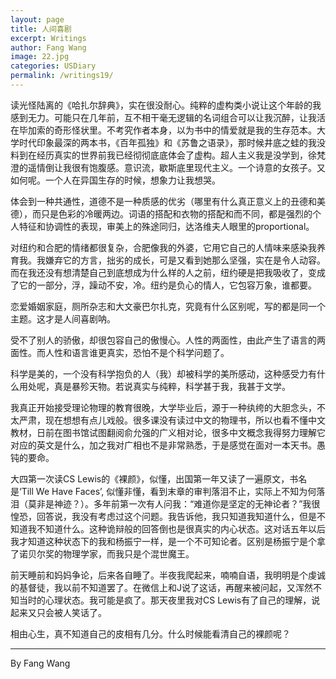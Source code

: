 ```yaml
---
layout: page
title: 人间喜剧
excerpt: Writings
author: Fang Wang
image: 22.jpg
categories: USDiary
permalink: /writings19/
---
```


读光怪陆离的《哈扎尔辞典》，实在很没耐心。纯粹的虚构类小说让这个年龄的我感到无力。可能只在几年前，互不相干毫无逻辑的名词组合可以让我沉醉，让我活在毕加索的奇形怪状里。不考究作者本身，以为书中的情爱就是我的生存范本。大学时代印象最深的两本书，《百年孤独》和《苏鲁之语录》，那时候井底之蛙的我没料到在经历真实的世界前我已经彻彻底底体会了虚构。超人主义我是没学到，徐梵澄的遥情倒让我很有饱腹感。意识流，歇斯底里现代主义。一个诗意的女孩子。又如何呢。一个人在异国生存的时候，想象力让我想哭。

体会到一种共通性，道德不是一种质感的优劣（哪里有什么真正意义上的丑德和美德），而只是色彩的冷暖两边。词语的搭配和衣物的搭配和而不同，都是强烈的个人特征和协调性的表现，审美上的殊途同归，达洛维夫人眼里的proportional。

对纽约和合肥的情绪都很复杂，合肥像我的外婆，它用它自己的人情味来感染我养育我。我嫌弃它的方言，拙劣的成长，可是又看到她那么坚强，实在是令人动容。而在我还没有想清楚自己到底想成为什么样的人之前，纽约硬是把我吸收了，变成了它的一部分，浮，躁动不安，冷。纽约是负心的情人，它包容万象，谁都要。

恋爱婚姻家庭，厕所杂志和大文豪巴尔扎克，究竟有什么区别呢，写的都是同一个主题。这才是人间喜剧呐。

受不了别人的骄傲，却很包容自己的傲慢心。人性的两面性，由此产生了语言的两面性。而人性和语言谁更真实，恐怕不是个科学问题了。

科学是美的，一个没有科学抱负的人（我）却被科学的美所感动，这种感受力有什么用处呢，真是暴殄天物。若说真实与纯粹，科学甚于我，我甚于文学。

我真正开始接受理论物理的教育很晚，大学毕业后，源于一种纨绔的大胆念头，不太严肃，现在想想有点儿戏般。很多课没有读过中文的物理书，所以也看不懂中文教材，日前在图书馆试图翻阅俞允强的广义相对论，很多中文概念我得努力理解它对应的英文是什么，加之我对广相也不是非常熟悉，于是感觉在面对一本天书。愚钝的要命。

大四第一次读CS Lewis的《裸颜》，似懂，出国第一年又读了一遍原文，书名是‘Till We Have Faces’, 似懂非懂，看到末章的审判落泪不止，实际上不知为何落泪（莫非是神迹？）。多年前第一次有人问我：“难道你是坚定的无神论者？”我很惶恐，回答说，我没有考虑过这个问题。我告诉他，我只知道我知道什么，但是不知道我不知道什么。这种诡辩般的回答倒也是很真实的内心状态。这对话五年以后我才知道这种状态下的我和杨振宁一样，是一个不可知论者。区别是杨振宁是个拿了诺贝尔奖的物理学家，而我只是个混世魔王。

前天睡前和妈妈争论，后来各自睡了。半夜我爬起来，喃喃自语，我明明是个虔诚的基督徒，我以前不知道罢了。在微信上和J说了这话，再醒来被问起，又浑然不知当时的心理状态。我可能是疯了。那天夜里我对CS Lewis有了自己的理解，说起来又只会被人笑话了。

相由心生，真不知道自己的皮相有几分。什么时候能看清自己的裸颜呢？



****

By Fang Wang


